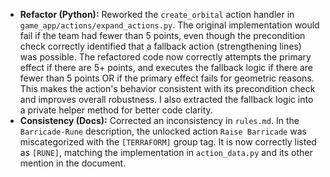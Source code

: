 - **Refactor (Python):** Reworked the `create_orbital` action handler in `game_app/actions/expand_actions.py`. The original implementation would fail if the team had fewer than 5 points, even though the precondition check correctly identified that a fallback action (strengthening lines) was possible. The refactored code now correctly attempts the primary effect if there are 5+ points, and executes the fallback logic if there are fewer than 5 points OR if the primary effect fails for geometric reasons. This makes the action's behavior consistent with its precondition check and improves overall robustness. I also extracted the fallback logic into a private helper method for better code clarity.
- **Consistency (Docs):** Corrected an inconsistency in `rules.md`. In the `Barricade-Rune` description, the unlocked action `Raise Barricade` was miscategorized with the `[TERRAFORM]` group tag. It is now correctly listed as `[RUNE]`, matching the implementation in `action_data.py` and its other mention in the document.